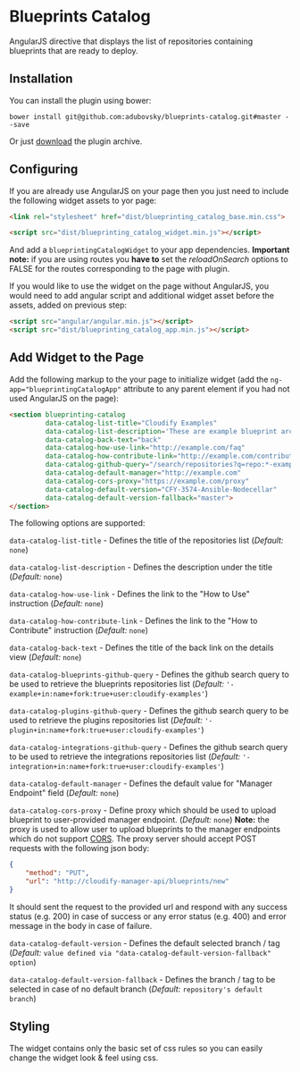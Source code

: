 # Blueprints Catalog

AngularJS directive that displays the list of repositories containing blueprints that are ready to deploy.

## Installation

You can install the plugin using bower:

```shell
bower install git@github.com:adubovsky/blueprints-catalog.git#master --save
```

Or just [download](https://github.com/adubovsky/blueprints-catalog/archive/master.zip) the plugin archive.

## Configuring

If you are already use AngularJS on your page then you just need to include the following widget assets to yor page:
```html
<link rel="stylesheet" href="dist/blueprinting_catalog_base.min.css">

<script src="dist/blueprinting_catalog_widget.min.js"></script>
```
And add a `blueprintingCatalogWidget` to your app dependencies. 
__Important note:__ if you are using routes you __have to__ set the _reloadOnSearch_ options to FALSE for the routes corresponding to the page with plugin.

If you would like to use the widget on the page without AngularJS, you would need to add angular script and additional widget asset before the assets, added on previous step:
```html
<script src="angular/angular.min.js"></script>
<script src="dist/blueprinting_catalog_app.min.js"></script>
```

## Add Widget to the Page

Add the following markup to the your page to initialize widget (add the `ng-app="blueprintingCatalogApp"` attribute to any parent element if you had not used AngularJS on the page):
```html
<section blueprinting-catalog
         data-catalog-list-title="Cloudify Examples"
         data-catalog-list-description='These are example blueprint archives that are ready to deploy. Click on "Upload to Manager" to publish to an existing manager and create a deployment now, or you can download and customize to your needs. Click on the "Source" to see the source at GitHub. Click on the name of the blueprint for more information about what it does.'
         data-catalog-back-text="back"
         data-catalog-how-use-link="http://example.com/faq"
         data-catalog-how-contribute-link="http://example.com/contribute"
         data-catalog-github-query="/search/repositories?q=repo:*-example+user:cloudify-examples"
         data-catalog-default-manager="http://example.com"
         data-catalog-cors-proxy="https://example.com/proxy"
         data-catalog-default-version="CFY-3574-Ansible-Nodecellar"
         data-catalog-default-version-fallback="master">
</section>
```
The following options are supported:

`data-catalog-list-title` - Defines the title of the repositories list (_Default:_ `none`)

`data-catalog-list-description` - Defines the description under the title (_Default:_ `none`)

`data-catalog-how-use-link` - Defines the link to the "How to Use" instruction (_Default:_ `none`)

`data-catalog-how-contribute-link` - Defines the link to the "How to Contribute" instruction (_Default:_ `none`)

`data-catalog-back-text` - Defines the title of the back link on the details view (_Default:_ `none`)

`data-catalog-blueprints-github-query` - Defines the github search query to be used to retrieve the blueprints repositories list (_Default:_ `'-example+in:name+fork:true+user:cloudify-examples'`)

`data-catalog-plugins-github-query` - Defines the github search query to be used to retrieve the plugins repositories list (_Default:_ `'-plugin+in:name+fork:true+user:cloudify-examples'`)

`data-catalog-integrations-github-query` - Defines the github search query to be used to retrieve the integrations repositories list (_Default:_ `'-integration+in:name+fork:true+user:cloudify-examples'`)

`data-catalog-default-manager` - Defines the default value for "Manager Endpoint" field (_Default:_ `none`)

`data-catalog-cors-proxy` - Define proxy which should be used to upload blueprint to user-provided manager endpoint. (_Default:_ `none`)
__Note:__ the proxy is used to allow user to upload blueprints to the manager endpoints which do not support [CORS](https://developer.mozilla.org/en-US/docs/Web/HTTP/Access_control_CORS).
The proxy server should accept POST requests with the following json body:

```json
{
    "method": "PUT",
    "url": "http://cloudify-manager-api/blueprints/new"
}
```

It should sent the request to the provided url and respond with any success status (e.g. 200) in case of success or any error status (e.g. 400) and error message in the body in case of failure.

`data-catalog-default-version` - Defines the default selected branch / tag (_Default:_ `value defined via "data-catalog-default-version-fallback" option`)

`data-catalog-default-version-fallback` - Defines the branch / tag to be selected in case of no default branch (_Default:_ `repository's default branch`)

## Styling

The widget contains only the basic set of css rules so you can easily change the widget look & feel using css.
